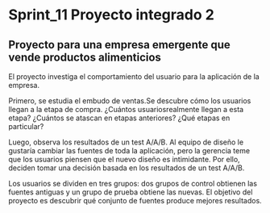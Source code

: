 # Sprint_11 Proyecto integrado 2
## Proyecto para una empresa emergente que vende productos alimenticios

El proyecto investiga el comportamiento del usuario para la aplicación de la empresa.

Primero, se estudia el embudo de ventas.Se descubre cómo los usuarios llegan a la etapa de compra. ¿Cuántos usuariosrealmente llegan a esta etapa? ¿Cuántos se atascan en etapas anteriores? ¿Qué etapas en particular?

Luego, observa los resultados de un test A/A/B. Al equipo de diseño le gustaría cambiar las fuentes de toda la aplicación, pero la gerencia teme que los usuarios piensen que el nuevo diseño es intimidante. Por ello, deciden tomar una decisión basada en los resultados de un test A/A/B.

Los usuarios se dividen en tres grupos: dos grupos de control obtienen las fuentes antiguas y un grupo de prueba obtiene las nuevas. El objetivo del proyecto es descubrir qué conjunto de fuentes produce mejores resultados.
